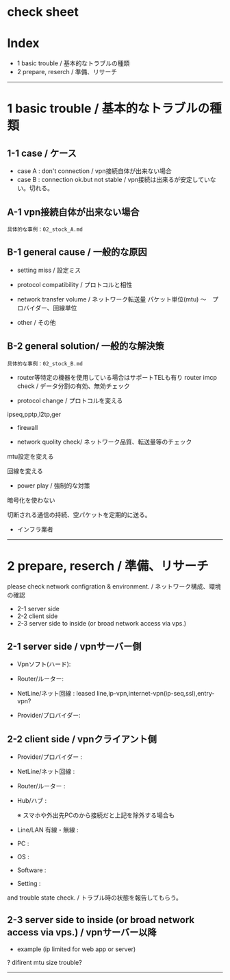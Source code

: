 # check sheet

# Index
- 1 basic trouble / 基本的なトラブルの種類
- 2 prepare, reserch / 準備、リサーチ


---------------

# 1 basic trouble / 基本的なトラブルの種類

## 1-1 case / ケース
- case A : don't connection / vpn接続自体が出来ない場合
- case B : connection ok.but not stable / vpn接続は出来るが安定していない。切れる。

## A-1 vpn接続自体が出来ない場合

    具体的な事例：02_stock_A.md

## B-1 general cause / 一般的な原因

- setting miss / 設定ミス

- protocol compatibility / プロトコルと相性

- network transfer volume / ネットワーク転送量
パケット単位(mtu) 〜　プロバイダー、回線単位

- other / その他


## B-2 general solution/ 一般的な解決策

    具体的な事例：02_stock_B.md

- router等特定の機器を使用している場合はサポートTELも有り
router imcp check / データ分割の有効、無効チェック


- protocol change / プロトコルを変える

ipseq,pptp,l2tp,ger

- firewall

- network quolity check/ ネットワーク品質、転送量等のチェック


mtu設定を変える

回線を変える



- power play / 強制的な対策

暗号化を使わない

切断される通信の持続、空パケットを定期的に送る。


- インフラ業者



---------------

# 2 prepare, reserch / 準備、リサーチ

please check network configration & environment. / ネットワーク構成、環境の確認

- 2-1 server side
- 2-2 client side
- 2-3 server side to inside (or broad network access via vps.)


## 2-1 server side / vpnサーバー側

- Vpnソフト(ハード):
- Router/ルーター:
- NetLine/ネット回線 :
leased line,ip-vpn,internet-vpn(ip-seq,ssl),entry-vpn?

- Provider/プロバイダー:


## 2-2 client side / vpnクライアント側

- Provider/プロバイダー :
- NetLine/ネット回線 :
- Router/ルーター :
- Hub/ハブ :

    ※ スマホや外出先PCのから接続だと上記を除外する場合も

- Line/LAN 有線・無線 :
- PC :
- OS :
- Software :
- Setting :

and trouble state check. / トラブル時の状態を報告してもらう。


## 2-3 server side to inside (or broad network access via vps.) / vpnサーバー以降

- example (ip limited for web app or server)

? difirent mtu size trouble?

---------------








